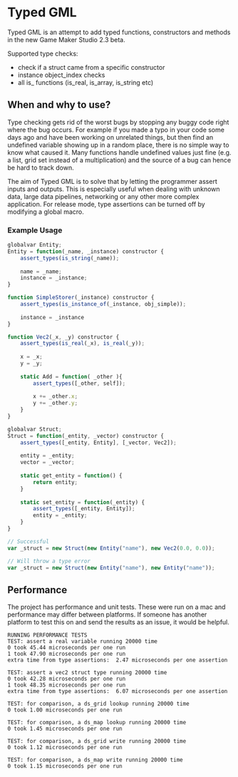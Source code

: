 # Typed GML
Typed GML is an attempt to add typed functions, constructors and methods in the new Game Maker Studio 2.3 beta.

Supported type checks:
* check if a struct came from a specific constructor
* instance object_index checks
* all is_ functions (is_real, is_array, is_string etc)


## When and why to use?
Type checking gets rid of the worst bugs by stopping any buggy code right where the bug occurs. For example if you made a typo in your code some days ago and have been working on unrelated things, but then find an undefined variable showing up in a random place, there is no simple way to know what caused it. Many functions handle undefined values just fine (e.g. a list, grid set instead of a multiplication) and the source of a bug can hence be hard to track down.

The aim of Typed GML is to solve that by letting the programmer assert inputs and outputs. This is especially useful when dealing with unknown data, large data pipelines, networking or any other more complex application. For release mode, type assertions can be turned off by modifying a global macro.


### Example Usage
```JavaScript
globalvar Entity;
Entity = function(_name, _instance) constructor {
	assert_types(is_string(_name));
	
	name = _name;
	instance = _instance;
}

function SimpleStorer(_instance) constructor {
	assert_types(is_instance_of(_instance, obj_simple));
	
	instance = _instance
}

function Vec2(_x, _y) constructor {
	assert_types(is_real(_x), is_real(_y));
	
	x = _x;
	y = _y;
	
	static Add = function( _other ){
		assert_types([_other, self]);
		
		x += _other.x;
		y += _other.y;
	}
}

globalvar Struct;
Struct = function(_entity, _vector) constructor {
	assert_types([_entity, Entity], [_vector, Vec2]);
	
	entity = _entity;
	vector = _vector;
	
	static get_entity = function() {
		return entity;
	}
	
	static set_entity = function(_entity) {
		assert_types([_entity, Entity]);
		entity = _entity;
	}
}

// Successful
var _struct = new Struct(new Entity("name"), new Vec2(0.0, 0.0));

// Will throw a type error
var _struct = new Struct(new Entity("name"), new Entity("name"));
```

## Performance
The project has performance and unit tests. These were run on a mac and performance may differ between platforms. If someone has another platform to test this on and send the results as an issue, it would be helpful.

```
RUNNING PERFORMANCE TESTS 
TEST: assert a real variable running 20000 time 
0 took 45.44 microseconds per one run 
1 took 47.90 microseconds per one run 
extra time from type assertions:  2.47 microseconds per one assertion 

TEST: assert a vec2 struct type running 20000 time 
0 took 42.28 microseconds per one run 
1 took 48.35 microseconds per one run 
extra time from type assertions:  6.07 microseconds per one assertion 

TEST: for comparison, a ds_grid lookup running 20000 time 
0 took 1.00 microseconds per one run 

TEST: for comparison, a ds_map lookup running 20000 time 
0 took 1.45 microseconds per one run 

TEST: for comparison, a ds_grid write running 20000 time 
0 took 1.12 microseconds per one run 

TEST: for comparison, a ds_map write running 20000 time 
0 took 1.15 microseconds per one run 
```
